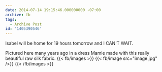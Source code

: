 ```yaml
---
date: 2014-07-14 19:15:46.000000000 -07:00
archive: fb
tags: 
  - Archive Post
id: '1405390546'
---
```


Isabel will be home for 19 hours tomorrow and I CAN'T WAIT.

Pictured here many years ago in a dress Mamie made with this really beautiful raw silk fabric.
{{< fb/images >}}
{{< fb/image src="image.jpg" />}}
{{< /fb/images >}}
